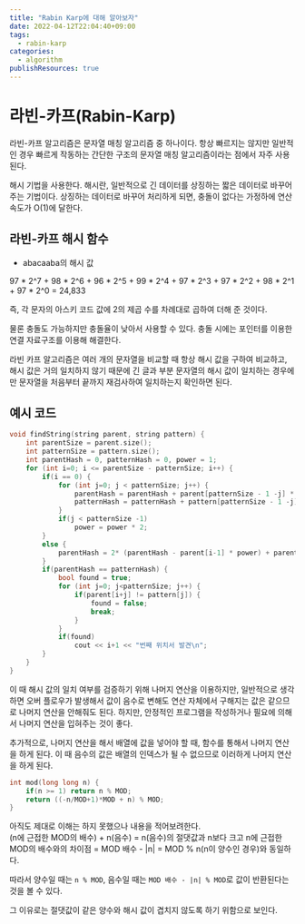 ```yaml
---
title: "Rabin Karp에 대해 알아보자"
date: 2022-04-12T22:04:40+09:00
tags:
  - rabin-karp
categories:
  - algorithm
publishResources: true
---
```


# 라빈-카프(Rabin-Karp)

라빈-카프 알고리즘은 문자열 매칭 알고리즘 중 하나이다. 항상 빠르지는 않지만 일반적인 경우 빠르게 작동하는 간단한 구조의 문자열 매칭 알고리즘이라는 점에서 자주 사용된다.

해시 기법을 사용한다. 해시란, 일반적으로 긴 데이터를 상징하는 짧은 데이터로 바꾸어주는 기법이다. 상징하는 데이터로 바꾸어 처리하게 되면, 충돌이 없다는 가정하에 연산 속도가 O(1)에 달한다.

## 라빈-카프 해시 함수

- abacaaba의 해시 값

97 * 2^7 + 98 * 2^6 + 96 * 2^5 + 99 * 2^4 + 97 * 2^3 + 97 * 2^2 + 98 * 2^1 + 97 * 2^0 = 24,833

즉, 각 문자의 아스키 코드 값에 2의 제곱 수를 차례대로 곱하여 더해 준 것이다.

물론 충돌도 가능하지만 충돌율이 낮아서 사용할 수 있다. 충돌 시에는 포인터를 이용한 연결 자료구조를 이용해 해결한다.

라빈 카프 알고리즘은 여러 개의 문자열을 비교할 때 항상 해시 값을 구하여 비교하고, 해시 값은 거의 일치하지 않기 때문에 긴 글과 부분 문자열의 해시 값이 일치하는 경우에만 문자열을 처음부터 끝까지 재검사하여 일치하는지 확인하면 된다.

## 예시 코드
```cpp
void findString(string parent, string pattern) {
	int parentSize = parent.size();
	int patternSize = pattern.size();
	int parentHash = 0, patternHash = 0, power = 1;
	for (int i=0; i <= parentSize - patternSize; i++) {
		if(i == 0) {
			for (int j=0; j < patternSize; j++) {
				parentHash = parentHash + parent[patternSize - 1 -j] * power;
				patternHash = patternHash + pattern[patternSize - 1 -j] * power;
			}
			if(j < patternSize -1)
				power = power * 2;
		}
		else {
			parentHash = 2* (parentHash - parent[i-1] * power) + parent[patternSize-1+i];
		}
		if(parentHash == patternHash) {
			bool found = true;
			for (int j=0; j<patternSize; j++) {
				if(parent[i+j] != pattern[j]) {
					found = false;
					break;
				}
			}
			if(found)
				cout << i+1 << "번째 위치서 발견\n";
		}
	}
}
```

이 때 해시 값의 일치 여부를 검증하기 위해 나머지 연산을 이용하지만, 일반적으로 생각하면 오버 플로우가 발생해서 값이 음수로 변해도 연산 자체에서 구해지는 값은 같으므로 나머지 연산을 안해줘도 된다. 하지만, 안정적인 프로그램을 작성하거나 필요에 의해서 나머지 연산을 입혀주는 것이 좋다.

추가적으로, 나머지 연산을 해서 배열에 값을 넣어야 할 때, 함수를 통해서 나머지 연산을 하게 된다. 이 때 음수의 값은 배열의 인덱스가 될 수 없으므로 이러하게 나머지 연산을 하게 된다.

```cpp
int mod(long long n) {
	if(n >= 1) return n % MOD;
	return ((-n/MOD+1)*MOD + n) % MOD;
}
```

아직도 제대로 이해는 하지 못했으나 내용을 적어보려한다.  
(n에 근접한 MOD의 배수) + n(음수) = n(음수)의 절댓값과 n보다 크고 n에 근접한 MOD의 배수와의 차이점 = MOD 배수 - |n| = MOD % n(n이 양수인 경우)와 동일하다.

따라서 양수일 때는 `n % MOD`, 음수일 때는 `MOD 배수 - |n| % MOD`로 값이 반환된다는 것을 볼 수 있다.

그 이유로는 절댓값이 같은 양수와 해시 값이 겹치지 않도록 하기 위함으로 보인다.  